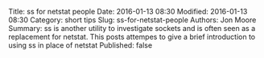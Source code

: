 Title: ss for netstat people
Date: 2016-01-13 08:30
Modified: 2016-01-13 08:30
Category: short tips
Slug: ss-for-netstat-people
Authors: Jon Moore
Summary: ss is another utility to investigate sockets and is often seen as a replacement for netstat.  This posts attempes to give a brief introduction to using ss in place of netstat
Published: false
